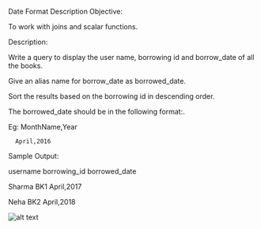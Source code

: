 Date Format
Description
Objective:

To work with joins and scalar functions.

Description:

Write a query to display the user name, borrowing id and borrow_date of all the books. 

Give an alias name for borrow_date as borrowed_date.

Sort the results based on the borrowing id in descending order.

The borrowed_date should be in the following format:.

Eg: MonthName,Year

      April,2016


Sample Output:

username  borrowing_id    borrowed_date

Sharma         BK1                       April,2017

Neha             BK2                       April,2018

![alt text](image.png)